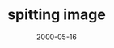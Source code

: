 ---
layout: base.njk
title : 'spitting image' 
view_title : 'spitting image' 
year : '2000' 
date : '2000-05-16' 
img_file : '/drawing/spitting.png' 
html_file : 'spitting' 
next_html : 'iloveyou.html' 
year_order : '307' 
permalink : "title/{{html_file}}.html"
---